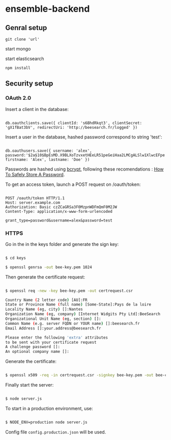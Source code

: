 # ensemble-backend



## Genral setup

```
git clone 'url'
```

start mongo

start elasticsearch
```
npm install
```




## Security setup

### OAuth 2.0

Insert a client in the database:

```

db.oauthclients.save({ clientId: 's6BhdRkqt3', clientSecret: 'gX1fBat3bV', redirectUri: 'http://beesearch.fr/logged' })

```

Insert a user in the database, hashed password correspond to string 'test':

```

db.oauthusers.save({ username: 'alex', password:'$2a$10$BpEsMD.X9BLXoTzvxetHEeLR51peGeiHaa2LMCgALSlw1XlwcEFpe', firstname: 'Alex', lastname: 'Doe' })

```

Passwords are hashed using [bcrypt](https://github.com/ncb000gt/node.bcrypt.js), following these recomendations : [How To Safely Store A Password](http://codahale.com/how-to-safely-store-a-password/).

To get an access token, launch a POST request on /oauth/token:

```

POST /oauth/token HTTP/1.1
Host: server.example.com
Authorization: Basic czZCaGRSa3F0MzpnWDFmQmF0M2JW
Content-Type: application/x-www-form-urlencoded

grant_type=password&username=alex&password=test

```

### HTTPS

Go in the in the keys folder and generate the sign key:

```bash

$ cd keys

$ openssl genrsa -out bee-key.pem 1024

```

Then generate the certificate request:

```bash

$ openssl req -new -key bee-key.pem -out certrequest.csr

Country Name (2 letter code) [AU]:FR
State or Province Name (full name) [Some-State]:Pays de la loire
Locality Name (eg, city) []:Nantes
Organization Name (eg, company) [Internet Widgits Pty Ltd]:BeeSearch
Organizational Unit Name (eg, section) []:
Common Name (e.g. server FQDN or YOUR name) []:beesearch.fr
Email Address []:your.address@beesearch.fr

Please enter the following 'extra' attributes
to be sent with your certificate request
A challenge password []:
An optional company name []:

```

Generate the certificate:

```bash

$ openssl x509 -req -in certrequest.csr -signkey bee-key.pem -out bee-cert.pem

```

Finally start the server:
```bash

$ node server.js

```

To start in a production environment, use:
```bash

$ NODE_ENV=production node server.js

```
Config file `config.production.json` will be used.
